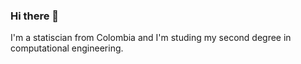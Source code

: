 ### Hi there 👋

I'm a statiscian from Colombia and I'm studing my second degree in computational engineering.

<!--
This is a comment

-->

